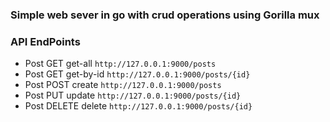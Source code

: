 ### Simple web sever in go with crud operations using Gorilla mux

### API EndPoints
* Post GET    get-all   `http://127.0.0.1:9000/posts`
* Post GET    get-by-id `http://127.0.0.1:9000/posts/{id}`
* Post POST   create    `http://127.0.0.1:9000/posts`
* Post PUT    update    `http://127.0.0.1:9000/posts/{id}`
* Post DELETE delete    `http://127.0.0.1:9000/posts/{id}`
